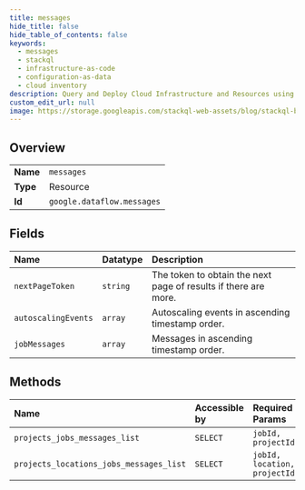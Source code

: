 ```yaml
---
title: messages
hide_title: false
hide_table_of_contents: false
keywords:
  - messages
  - stackql
  - infrastructure-as-code
  - configuration-as-data
  - cloud inventory
description: Query and Deploy Cloud Infrastructure and Resources using SQL
custom_edit_url: null
image: https://storage.googleapis.com/stackql-web-assets/blog/stackql-blog-post-featured-image.png
---
```

  
    

## Overview
<table><tbody>
<tr><td><b>Name</b></td><td><code>messages</code></td></tr>
<tr><td><b>Type</b></td><td>Resource</td></tr>
<tr><td><b>Id</b></td><td><code>google.dataflow.messages</code></td></tr>
</tbody></table>

## Fields
| Name | Datatype | Description |
|:-----|:---------|:------------|
| `nextPageToken` | `string` | The token to obtain the next page of results if there are more. |
| `autoscalingEvents` | `array` | Autoscaling events in ascending timestamp order. |
| `jobMessages` | `array` | Messages in ascending timestamp order. |
## Methods
| Name | Accessible by | Required Params |
|:-----|:--------------|:----------------|
| `projects_jobs_messages_list` | `SELECT` | `jobId, projectId` |
| `projects_locations_jobs_messages_list` | `SELECT` | `jobId, location, projectId` |
